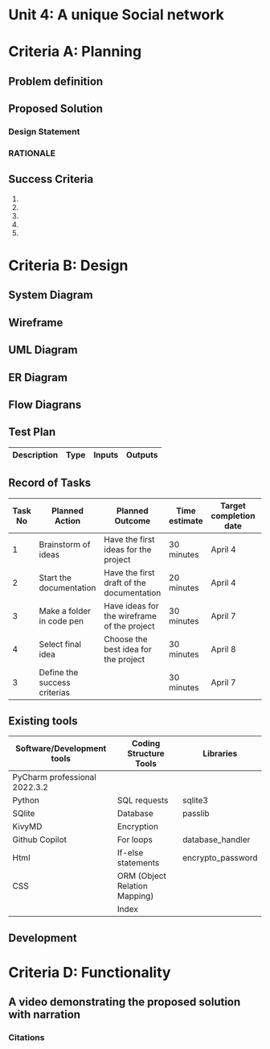 

# Unit 4: A unique Social network


# Criteria A: Planning


## Problem definition

## Proposed Solution
### Design Statement


### RATIONALE



## Success Criteria
1. 
2.
3.
4.
5.

# Criteria B: Design
## System Diagram


## Wireframe

## UML Diagram

## ER Diagram


## Flow Diagrans




## Test Plan
| Description                                 	| Type                            	| Inputs                                                                             	| Outputs                                                                                                  	|
|---------------------------------------------	|---------------------------------	|------------------------------------------------------------------------------------	|----------------------------------------------------------------------------------------------------------	|



## Record of Tasks
| Task No 	| Planned Action          	| Planned Outcome                           	| Time estimate 	| Target completion date 	| Criterion 	|
|---------	|-------------------------	|-------------------------------------------	|---------------	|------------------------	|-----------	|
| 1       	| Brainstorm of ideas     	| Have the first ideas for the project      	| 30 minutes    	| April 4                	| A         	|
| 2       	| Start the documentation 	| Have the first draft of the documentation 	| 20 minutes    	| April 4                	| B         	|
| 3       	| Make a folder in code pen	| Have ideas for the wireframe of the project	| 30 minutes    	| April 7                	| A         	|
| 4       	| Select final idea	|Choose the best idea for the project | 30 minutes    	| April 8                	| A         	|
| 3       	| Define the success criterias	| 	| 30 minutes    	| April 7                	| A         	|


## Existing tools

| Software/Development tools    	| Coding Structure Tools        	| Libraries         	|
|-------------------------------	|-------------------------------	|-------------------	|
| PyCharm professional 2022.3.2 	| 	|                   	|
| Python                        	| SQL requests                  	| sqlite3           	|
| SQlite                        	| Database                      	| passlib           	|
| KivyMD                        	| Encryption                    	|                   	|
| Github Copilot                	| For loops                     	| database_handler  	|
| Html                                	| If-else statements            	| encrypto_password 	|
| CSS                              	| ORM (Object Relation Mapping) 	|                   	|
|                               	| Index                         	|                   	|

## Development

# Criteria D: Functionality
## A video demonstrating the proposed solution with narration




### Citations
